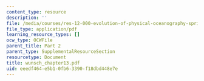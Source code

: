 ```yaml
---
content_type: resource
description: ''
file: /media/courses/res-12-000-evolution-of-physical-oceanography-spring-2007/eeedf464e5b10fb63390f18dbd448e7e_wunsch_chapter13.pdf
file_type: application/pdf
learning_resource_types: []
ocw_type: OCWFile
parent_title: Part 2
parent_type: SupplementalResourceSection
resourcetype: Document
title: wunsch_chapter13.pdf
uid: eeedf464-e5b1-0fb6-3390-f18dbd448e7e
---
```

